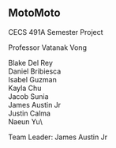 ## MotoMoto
CECS 491A Semester Project

Professor Vatanak Vong 

Blake Del Rey\
Daniel Bribiesca\
Isabel Guzman\
Kayla Chu\
Jacob Sunia\
James Austin Jr\
Justin Calma\
Naeun Yu\

Team Leader: James Austin Jr

